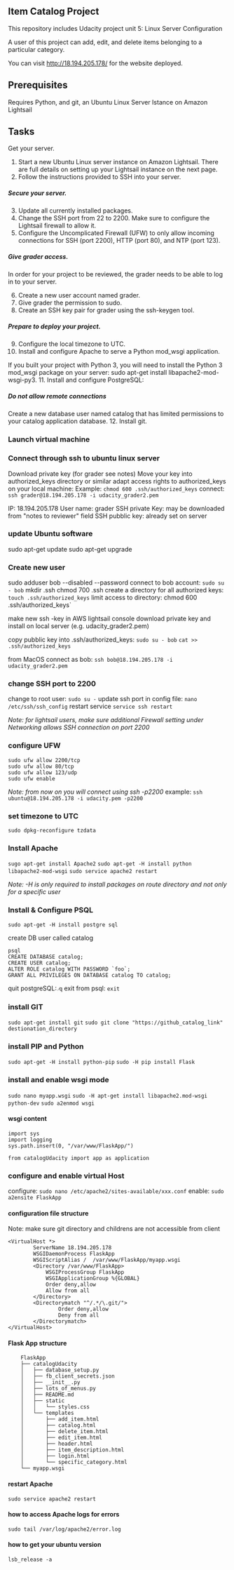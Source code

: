 ## Item Catalog Project

This repository includes Udacity project unit 5: Linux Server Configuration

A user of this project can add, edit, and delete items belonging to a particular category.

You can visit http://18.194.205.178/ for the website deployed.

## Prerequisites

Requires Python, and git, an Ubuntu Linux Server Istance on Amazon Lightsail

## Tasks

Get your server.
1. Start a new Ubuntu Linux server instance on Amazon Lightsail. There are full details on setting up your Lightsail instance on the next page.
2. Follow the instructions provided to SSH into your server.

##### Secure your server.
3. Update all currently installed packages.
4. Change the SSH port from 22 to 2200. Make sure to configure the Lightsail firewall to allow it.
5. Configure the Uncomplicated Firewall (UFW) to only allow incoming connections for SSH (port 2200), HTTP (port 80), and NTP (port 123).

##### Give grader access.
In order for your project to be reviewed, the grader needs to be able to log in to your server.

6. Create a new user account named grader.
7. Give grader the permission to sudo.
8. Create an SSH key pair for grader using the ssh-keygen tool.

##### Prepare to deploy your project.

9. Configure the local timezone to UTC.
10. Install and configure Apache to serve a Python mod_wsgi application.

If you built your project with Python 3, you will need to install the Python 3 mod_wsgi package on your server: sudo apt-get install libapache2-mod-wsgi-py3.
11. Install and configure PostgreSQL:

##### Do not allow remote connections

Create a new database user named catalog that has limited permissions to your catalog application database.
12. Install git.

### Launch virtual machine

### Connect through ssh to ubuntu linux server
Download private key (for grader see notes)
Move your key into authorized_keys directory or similar
adapt access rights to authorized_keys on your local machine:
Example: `chmod 600 .ssh/authorized_keys`
connect: `ssh grader@18.194.205.178 -i udacity_grader2.pem`

IP: 18.194.205.178
User name: grader
SSH private Key: may be downloaded from "notes to reviewer" field
SSH pubblic key: already set on server

### update Ubuntu software
sudo apt-get update
sudo apt-get upgrade


### Create new user

sudo adduser bob --disabled --password
connect to bob account: `sudo su - bob` 
mkdir .ssh
chmod 700 .ssh
create a directory for all authorized keys: `touch .ssh/authorized_keys`
limit access to directory: chmod 600 .ssh/authorized_keys`

make new ssh -key in AWS lightsail console
download private key and install on local server (e.g. udacity_grader2.pem)

copy pubblic key into .ssh/authorized_keys:
	`sudo su - bob`
	`cat >> .ssh/authorized_keys`

from MacOS connect as bob:
	`ssh bob@18.194.205.178 -i udacity_grader2.pem`


### change SSH port to 2200

change to root user: `sudo su -`
update ssh port in config file:	`nano /etc/ssh/ssh_config`
restart service	`service ssh restart`

*Note: for lightsail users, make sure additional Firewall setting under Networking allows SSH connection on port 2200*

### configure UFW

```
sudo ufw allow 2200/tcp
sudo ufw allow 80/tcp
sudo ufw allow 123/udp
sudo ufw enable
```

*Note: from now on you will connect using ssh -p2200*
example: `ssh ubuntu@18.194.205.178 -i udacity.pem -p2200`

### set timezone to UTC
`sudo dpkg-reconfigure tzdata`

### Install Apache
`sugo apt-get install Apache2`
`sudo apt-get -H install python libapache2-mod-wsgi`
`sudo service apache2 restart`

*Note: -H is only required to install packages on route directory and not only for a specific user*


### Install & Configure PSQL

`sudo apt-get -H install postgre sql`

create DB user called catalog
```sudo su - postgres
psql
CREATE DATABASE catalog;
CREATE USER catalog;
ALTER ROLE catalog WITH PASSWORD `foo`; 
GRANT ALL PRIVILEGES ON DATABASE catalog TO catalog;
```

quit postgreSQL: `⁄q`
exit from psql: `exit`


### install GIT
`sudo apt-get install git`
`sudo git clone "https://github_catalog_link" destionation_directory`

### install PIP and Python
`sudo apt-get -H install python-pip`
`sudo -H pip install Flask`

### install and enable wsgi mode
`sudo nano myapp.wsgi`
`sudo -H apt-get install libapache2.mod-wsgi python-dev`
`sudo a2enmod wsgi`

#### wsgi content
```
import sys
import logging
sys.path.insert(0, "/var/www/FlaskApp/")

from catalogUdacity import app as application 
```

### configure and enable virtual Host
configure: `sudo nano /etc/apache2/sites-available/xxx.conf`
enable: `sudo a2ensite FlaskApp`

#### configuration file structure

Note: make sure git directory and childrens are not accessible from client

```
<VirtualHost *>
        ServerName 18.194.205.178
        WSGIDaemonProcess FlaskApp
        WSGIScriptAlias /  /var/www/FlaskApp/myapp.wsgi
        <Directory /var/www/FlaskApp>
            WSGIProcessGroup FlaskApp
            WSGIApplicationGroup %{GLOBAL}
            Order deny,allow
            Allow from all
        </Directory>
        <Directorymatch "^/.*/\.git/">
                Order deny,allow
                Deny from all
        </Directorymatch>
</VirtualHost>
```


#### Flask App structure
```
	FlaskApp
	├── catalogUdacity
	│   ├── database_setup.py
	│   ├── fb_client_secrets.json
	│   ├── __init__.py
	│   ├── lots_of_menus.py
	│   ├── README.md
	│   ├── static
	│   │   └── styles.css
	│   └── templates
	│       ├── add_item.html
	│       ├── catalog.html
	│       ├── delete_item.html
	│       ├── edit_item.html
	│       ├── header.html
	│       ├── item_description.html
	│       ├── login.html
	│       └── specific_category.html
	└── myapp.wsgi
```


#### restart Apache

`sudo service apache2 restart`



#### how to access Apache logs for errors

`sudo tail /var/log/apache2/error.log`


#### how to get your ubuntu version

`lsb_release -a`
